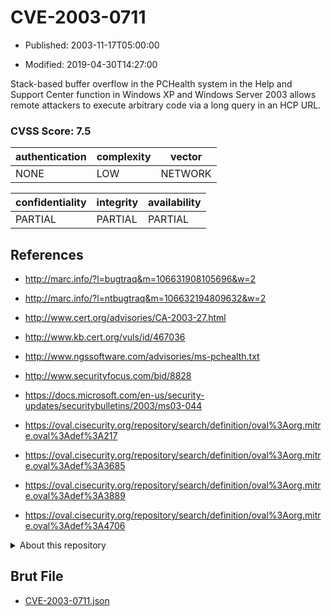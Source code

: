 # CVE-2003-0711

- Published: 2003-11-17T05:00:00

- Modified: 2019-04-30T14:27:00

Stack-based buffer overflow in the PCHealth system in the Help and Support Center function in Windows XP and Windows Server 2003 allows remote attackers to execute arbitrary code via a long query in an HCP URL.

### CVSS Score: **7.5**

| authentication | complexity | vector |
| --- | --- | --- |
| NONE | LOW | NETWORK |

| confidentiality | integrity | availability |
| --- | --- | --- |
| PARTIAL | PARTIAL | PARTIAL |

## References

* http://marc.info/?l=bugtraq&m=106631908105696&w=2

* http://marc.info/?l=ntbugtraq&m=106632194809632&w=2

* http://www.cert.org/advisories/CA-2003-27.html

* http://www.kb.cert.org/vuls/id/467036

* http://www.ngssoftware.com/advisories/ms-pchealth.txt

* http://www.securityfocus.com/bid/8828

* https://docs.microsoft.com/en-us/security-updates/securitybulletins/2003/ms03-044

* https://oval.cisecurity.org/repository/search/definition/oval%3Aorg.mitre.oval%3Adef%3A217

* https://oval.cisecurity.org/repository/search/definition/oval%3Aorg.mitre.oval%3Adef%3A3685

* https://oval.cisecurity.org/repository/search/definition/oval%3Aorg.mitre.oval%3Adef%3A3889

* https://oval.cisecurity.org/repository/search/definition/oval%3Aorg.mitre.oval%3Adef%3A4706

<details>
<summary>About this repository</summary> 

  This repository is part of the project [Live Hack CVE](https://github.com/Live-Hack-CVE). Main website can be found [www.live-hack.org](https://www.live-hack.org) 
  
  Made by [Sn0wAlice](https://github.com/Sn0wAlice) for the people that care about security and need to have a feed of the latest CVEs. Hope you enjoy it, don't forget to star the repo and follow me on [Twitter](https://twitter.com/Sn0wAlice) and [Github](https://github.com/Sn0wAlice). And that is my [personnal website](https://www.alice-snow.me/)

  - [Home Page](https://github.com/Live-Hack-CVE)
  - [Framework](https://github.com/Live-Hack-CVE/cve-framework)
  - [CVE database](https://github.com/Live-Hack-CVE/full_database)
  - [Changelog](https://github.com/Live-Hack-CVE/Changelog)
</details>

## Brut File

* [CVE-2003-0711.json](https://raw.githubusercontent.com/Live-Hack-CVE/full_database/main/cves/2003/CVE-2003-0711.json)

